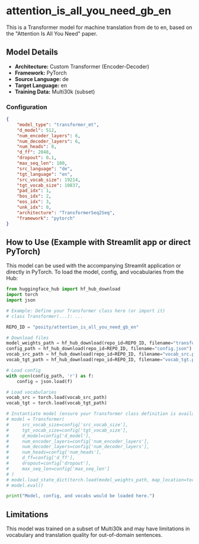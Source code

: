 
# attention_is_all_you_need_gb_en

This is a Transformer model for machine translation from de to en, based on the "Attention Is All You Need" paper.

## Model Details

- **Architecture:** Custom Transformer (Encoder-Decoder)
- **Framework:** PyTorch
- **Source Language:** de
- **Target Language:** en
- **Training Data:** Multi30k (subset)

### Configuration

```json
{
    "model_type": "transformer_mt",
    "d_model": 512,
    "num_encoder_layers": 6,
    "num_decoder_layers": 6,
    "num_heads": 8,
    "d_ff": 2048,
    "dropout": 0.1,
    "max_seq_len": 100,
    "src_language": "de",
    "tgt_language": "en",
    "src_vocab_size": 19214,
    "tgt_vocab_size": 10837,
    "pad_idx": 1,
    "bos_idx": 2,
    "eos_idx": 3,
    "unk_idx": 0,
    "architecture": "TransformerSeq2Seq",
    "framework": "pytorch"
}
```

## How to Use (Example with Streamlit app or direct PyTorch)

This model can be used with the accompanying Streamlit application or directly in PyTorch.
To load the model, config, and vocabularies from the Hub:

```python
from huggingface_hub import hf_hub_download
import torch
import json

# Example: Define your Transformer class here (or import it)
# class Transformer(...): ...

REPO_ID = "posity/attention_is_all_you_need_gb_en"

# Download files
model_weights_path = hf_hub_download(repo_id=REPO_ID, filename="transformer_best_model.pt")
config_path = hf_hub_download(repo_id=REPO_ID, filename="config.json")
vocab_src_path = hf_hub_download(repo_id=REPO_ID, filename="vocab_src.pth")
vocab_tgt_path = hf_hub_download(repo_id=REPO_ID, filename="vocab_tgt.pth")

# Load config
with open(config_path, 'r') as f:
    config = json.load(f)

# Load vocabularies
vocab_src = torch.load(vocab_src_path)
vocab_tgt = torch.load(vocab_tgt_path)

# Instantiate model (ensure your Transformer class definition is available)
# model = Transformer(
#     src_vocab_size=config['src_vocab_size'],
#     tgt_vocab_size=config['tgt_vocab_size'],
#     d_model=config['d_model'],
#     num_encoder_layers=config['num_encoder_layers'],
#     num_decoder_layers=config['num_decoder_layers'],
#     num_heads=config['num_heads'],
#     d_ff=config['d_ff'],
#     dropout=config['dropout'],
#     max_seq_len=config['max_seq_len']
# )
# model.load_state_dict(torch.load(model_weights_path, map_location=torch.device('cpu')))
# model.eval()

print("Model, config, and vocabs would be loaded here.")
```

## Limitations

This model was trained on a subset of Multi30k and may have limitations in vocabulary and translation quality for out-of-domain sentences.
